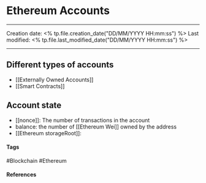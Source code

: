 # Ethereum Accounts
---

Creation date: <% tp.file.creation_date("DD/MM/YYYY HH:mm:ss") %>
Last modified: <% tp.file.last_modified_date("DD/MM/YYYY HH:mm:ss") %>

---

## Different types of accounts
- [[Externally Owned Accounts]]
- [[Smart Contracts]]

## Account state
- [[nonce]]: The number of transactions in the account
- balance: the number of [[Ethereum Wei]] owned by the address
- [[Ethereum storageRoot]]: 


#### Tags
#Blockchain  #Ethereum

#### References


